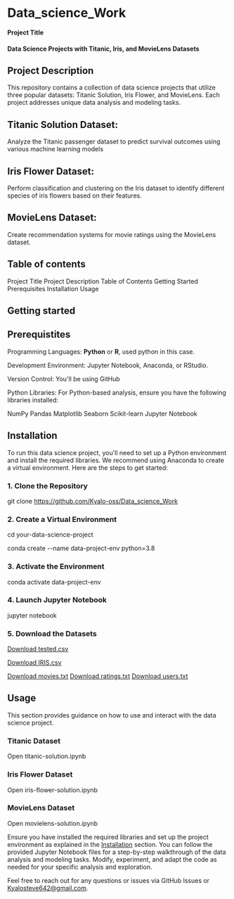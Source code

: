 # Data_science_Work

**Project Title**

#### Data Science Projects with Titanic, Iris, and MovieLens Datasets

## **Project Description**
This repository contains a collection of data science projects that utilize three popular datasets: Titanic Solution, Iris Flower, and MovieLens. Each project addresses unique data analysis and modeling tasks.

## **Titanic Solution Dataset:**
Analyze the Titanic passenger dataset to predict survival outcomes using various machine learning models

## **Iris Flower Dataset:**
Perform classification and clustering on the Iris dataset to identify different species of iris flowers based on their features.

## **MovieLens Dataset:**
Create recommendation systems for movie ratings using the MovieLens dataset.

##  **Table of contents**

Project Title
Project Description
Table of Contents
Getting Started
Prerequisites
Installation
Usage

## **Getting started**

## **Prerequistites**
Programming Languages: **Python** or **R**, used python in this case.

Development Environment:  Jupyter Notebook, Anaconda, or RStudio.

Version Control:  You'll be using GitHub

Python Libraries: For Python-based analysis, ensure you have the following libraries installed:

NumPy
Pandas
Matplotlib
Seaborn
Scikit-learn
Jupyter Notebook

## Installation

To run this data science project, you'll need to set up a Python environment and install the required libraries. We recommend using Anaconda to create a virtual environment. Here are the steps to get started:

### 1. Clone the Repository

git clone https://github.com/Kyalo-oss/Data_science_Work

### 2. Create a Virtual Environment 

cd your-data-science-project

conda create --name data-project-env python=3.8

### 3. Activate the Environment

conda activate data-project-env

### 4. Launch Jupyter Notebook

jupyter notebook

### 5. Download the Datasets


[Download tested.csv](https://raw.githubusercontent.com/kyalo-oss/Data_science_work/master/tested.csv)

[Download IRIS.csv](https://raw.githubusercontent.com/kyalo-oss/Data_science_work/master/IRIS.csv)

[Download movies.txt](https://raw.githubusercontent.com/kyalo-oss/Data_science_work/master/movies.txt)
[Download ratings.txt](https://raw.githubusercontent.com/kyalo-oss/Data_science_work/master/ratings.txt)
[Download users.txt](https://raw.githubusercontent.com/kyalo-oss/Data_science_work/master/users.txt)

## Usage

This section provides guidance on how to use and interact with the data science project.

### Titanic Dataset

Open titanic-solution.ipynb
### Iris Flower Dataset

Open iris-flower-solution.ipynb

### MovieLens Dataset

Open movielens-solution.ipynb

Ensure you have installed the required libraries and set up the project environment as explained in the [Installation](#installation) section. You can follow the provided Jupyter Notebook files for a step-by-step walkthrough of the data analysis and modeling tasks. Modify, experiment, and adapt the code as needed for your specific analysis and exploration.

Feel free to reach out for any questions or issues via GitHub Issues or Kyalosteve642@gmail.com.






